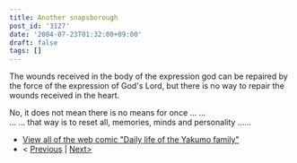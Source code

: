 ```yaml
---
title: Another snapsborough
post_id: '3127'
date: '2004-07-23T01:32:00+09:00'
draft: false
tags: []
---
```


The wounds received in the body of the expression god can be repaired by the force of the expression of God's Lord, but there is no way to repair the wounds received in the heart.

No, it does not mean there is no means for once ... ...  
... ... that way is to reset all, memories, minds and personality ......

*   [View all of the web comic "Daily life of the Yakumo family"](/tag/yakumo-family?order=ASC)
*   < [Previous](/3126) | [Next>](/3128)